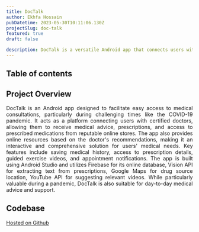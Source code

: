```yaml
---
title: DocTalk
author: Ekhfa Hossain
pubDatetime: 2023-05-30T10:11:06.130Z
projectSlug: doc-talk
featured: true
draft: false

description: DocTalk is a versatile Android app that connects users with certified doctors, offering medical consultations, prescriptions, and medication procurement, with features tailored for pandemic and everyday healthcare needs.
---
```


## Table of contents

## Project Overview

<p style='text-align: justify;'>
DocTalk is an Android app designed to facilitate easy access to medical consultations, particularly during challenging times like the COVID-19 pandemic. It acts as a platform connecting users with certified doctors, allowing them to receive medical advice, prescriptions, and access to prescribed medications from reputable online stores. The app also provides online resources based on the doctor's recommendations, making it an interactive and comprehensive solution for users' medical needs. Key features include saving medical history, access to prescription details, guided exercise videos, and appointment notifications. The app is built using Android Studio and utilizes Firebase for its online database, Vision API for extracting text from prescriptions, Google Maps for drug source location, YouTube API for suggesting relevant videos. While particularly valuable during a pandemic, DocTalk is also suitable for day-to-day medical advice and support.
</p>

## Codebase

[Hosted on Github](https://github.com/MrMandalNSU/cse299DocTalk)
